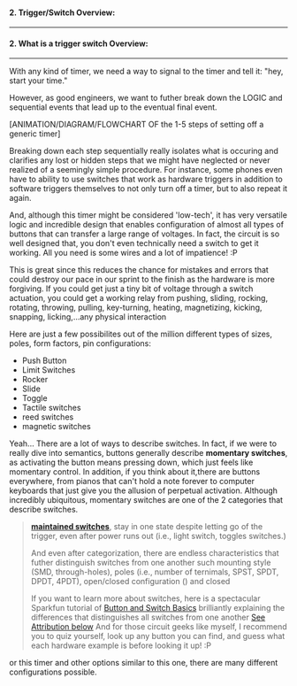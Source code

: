 #### 2. Trigger/Switch Overview:
-------------------
#### 2. What is a trigger switch Overview:
-------------------

With any kind of timer, we need a way to signal to the timer and tell it:
"hey, start your time."


However, as good engineers, we want to futher break down the LOGIC and sequential events that lead up to the eventual final event.

[ANIMATION/DIAGRAM/FLOWCHART OF the 1-5 steps of setting off a generic timer]

Breaking down each step sequentially really isolates what is occuring and clarifies any lost or hidden steps that we might have neglected or never realized of a seemingly simple procedure. For instance, some phones even have to ability to use switches that work as hardware triggers in addition to software triggers themselves to not only turn off a timer, but to also repeat it again. 

And, although this timer might be considered 'low-tech', it has very versatile logic and incredible design that enables configuration of almost all types of buttons that can transfer a large range of voltages. In fact, the circuit is so well designed that, you don't even technically need a switch to get it working. All you need is some wires and a lot of impatience! :P

This is great since this reduces the chance for mistakes and errors that could destroy our pace in our sprint to the finish as the hardware is more forgiving. If you could get just a tiny bit of voltage through a switch actuation, you could get a working relay from pushing, sliding, rocking, rotating, throwing, pulling, key-turning, heating, magnetizing, kicking, snapping, licking,...any physical interaction 


Here are just a few possibilites out of the million  different types of sizes, poles, form factors, pin configurations:
- Push Button
- Limit Switches
- Rocker
- Slide
- Toggle
- Tactile switches
- reed switches
- magnetic switches


Yeah... There are a lot of ways to describe switches. In fact, if we were to really dive into semantics, buttons generally describe **momentary switches**, as activating the button means pressing down, which just feels like momentary control. In addition, if you think about it,there are buttons everywhere, from pianos that can't hold a note forever to computer keyboards that just give you the allusion of  perpetual activation. Although incredibly ubiquitous, momentary switches are one of the 2 categories that describe switches. 
>  [**maintained switches**](), stay in one state despite letting go of the trigger, even after power runs out (i.e., light switch, toggles switches.)
> 
> And even after categorization, there are endless characteristics that futher distinguish switches from one another such mounting style (SMD, through-holes), poles (i.e., number of ternimals, SPST, SPDT, DPDT, 4PDT), open/closed configuration () and closed
>  
> 
> If you want to learn more about switches, here is a spectacular Sparkfun tutorial of [Button and Switch Basics](https://learn.sparkfun.com/tutorials/button-and-switch-basics/all) brilliantly explaining the differences that distinguishes all switches from one another [See Attribution below](#attributions)
> And for those circuit geeks like myself, I recommend you to quiz yourself, look up any button you can find, and guess what each hardware example is before looking it up! :P
>
> 

or this timer and other options similar to this one, there are many different configurations possible.